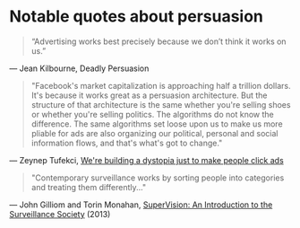 
# Notable quotes about persuasion


> “Advertising works best precisely because we don’t think it works on us.” 

— Jean Kilbourne, Deadly Persuasion


> "Facebook's market capitalization is approaching half a trillion dollars. It's because it works great as a persuasion architecture. But the structure of that architecture is the same whether you're selling shoes or whether you're selling politics. The algorithms do not know the difference. The same algorithms set loose upon us to make us more pliable for ads are also organizing our political, personal and social information flows, and that's what's got to change." 

— Zeynep Tufekci, [We're building a dystopia just to make people click ads](https://www.ted.com/talks/zeynep_tufekci_we_re_building_a_dystopia_just_to_make_people_click_on_ads)



> "Contemporary surveillance works by sorting people into categories and treating them differently..."

— John Gilliom and Torin Monahan, [SuperVision: An Introduction to the Surveillance Society](https://www.press.uchicago.edu/ucp/books/book/chicago/S/bo14365311.html) (2013)
